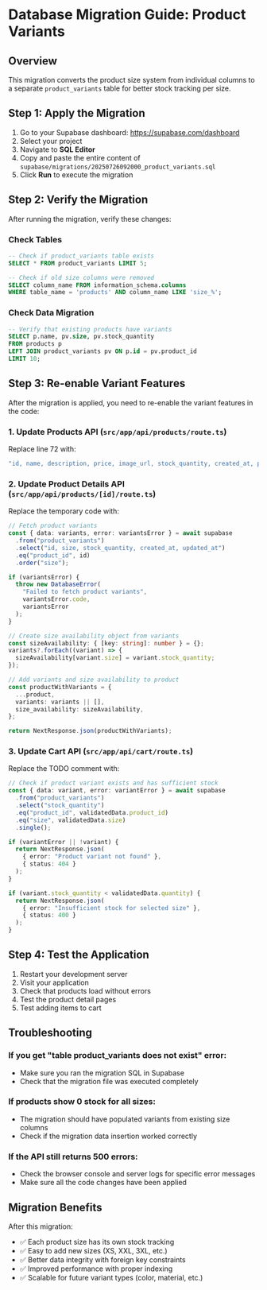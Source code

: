 # Database Migration Guide: Product Variants

## Overview

This migration converts the product size system from individual columns to a separate `product_variants` table for better stock tracking per size.

## Step 1: Apply the Migration

1. Go to your Supabase dashboard: https://supabase.com/dashboard
2. Select your project
3. Navigate to **SQL Editor**
4. Copy and paste the entire content of `supabase/migrations/20250726092000_product_variants.sql`
5. Click **Run** to execute the migration

## Step 2: Verify the Migration

After running the migration, verify these changes:

### Check Tables

```sql
-- Check if product_variants table exists
SELECT * FROM product_variants LIMIT 5;

-- Check if old size columns were removed
SELECT column_name FROM information_schema.columns
WHERE table_name = 'products' AND column_name LIKE 'size_%';
```

### Check Data Migration

```sql
-- Verify that existing products have variants
SELECT p.name, pv.size, pv.stock_quantity
FROM products p
LEFT JOIN product_variants pv ON p.id = pv.product_id
LIMIT 10;
```

## Step 3: Re-enable Variant Features

After the migration is applied, you need to re-enable the variant features in the code:

### 1. Update Products API (`src/app/api/products/route.ts`)

Replace line 72 with:

```typescript
"id, name, description, price, image_url, stock_quantity, created_at, product_variants(id, size, stock_quantity)",
```

### 2. Update Product Details API (`src/app/api/products/[id]/route.ts`)

Replace the temporary code with:

```typescript
// Fetch product variants
const { data: variants, error: variantsError } = await supabase
  .from("product_variants")
  .select("id, size, stock_quantity, created_at, updated_at")
  .eq("product_id", id)
  .order("size");

if (variantsError) {
  throw new DatabaseError(
    "Failed to fetch product variants",
    variantsError.code,
    variantsError
  );
}

// Create size availability object from variants
const sizeAvailability: { [key: string]: number } = {};
variants?.forEach((variant) => {
  sizeAvailability[variant.size] = variant.stock_quantity;
});

// Add variants and size availability to product
const productWithVariants = {
  ...product,
  variants: variants || [],
  size_availability: sizeAvailability,
};

return NextResponse.json(productWithVariants);
```

### 3. Update Cart API (`src/app/api/cart/route.ts`)

Replace the TODO comment with:

```typescript
// Check if product variant exists and has sufficient stock
const { data: variant, error: variantError } = await supabase
  .from("product_variants")
  .select("stock_quantity")
  .eq("product_id", validatedData.product_id)
  .eq("size", validatedData.size)
  .single();

if (variantError || !variant) {
  return NextResponse.json(
    { error: "Product variant not found" },
    { status: 404 }
  );
}

if (variant.stock_quantity < validatedData.quantity) {
  return NextResponse.json(
    { error: "Insufficient stock for selected size" },
    { status: 400 }
  );
}
```

## Step 4: Test the Application

1. Restart your development server
2. Visit your application
3. Check that products load without errors
4. Test the product detail pages
5. Test adding items to cart

## Troubleshooting

### If you get "table product_variants does not exist" error:

- Make sure you ran the migration SQL in Supabase
- Check that the migration file was executed completely

### If products show 0 stock for all sizes:

- The migration should have populated variants from existing size columns
- Check if the migration data insertion worked correctly

### If the API still returns 500 errors:

- Check the browser console and server logs for specific error messages
- Make sure all the code changes have been applied

## Migration Benefits

After this migration:

- ✅ Each product size has its own stock tracking
- ✅ Easy to add new sizes (XS, XXL, 3XL, etc.)
- ✅ Better data integrity with foreign key constraints
- ✅ Improved performance with proper indexing
- ✅ Scalable for future variant types (color, material, etc.)
